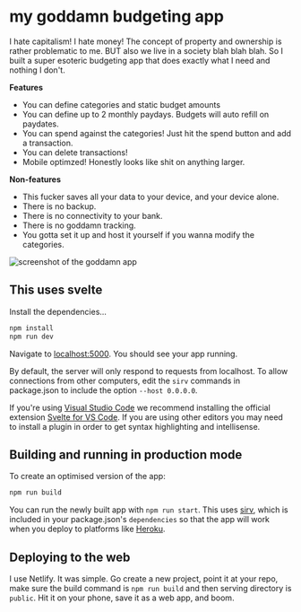 # my goddamn budgeting app

I hate capitalism! I hate money! The concept of property and ownership is rather problematic to me. BUT also we live in a society blah blah blah. So I built a super esoteric budgeting app that does exactly what I need and nothing I don't.

**Features**
* You can define categories and static budget amounts
* You can define up to 2 monthly paydays. Budgets will auto refill on paydates.
* You can spend against the categories! Just hit the spend button and add a transaction.
* You can delete transactions!
* Mobile optimzed! Honestly looks like shit on anything larger.

**Non-features**
* This fucker saves all your data to your device, and your device alone.
* There is no backup.
* There is no connectivity to your bank.
* There is no goddamn tracking.
* You gotta set it up and host it yourself if you wanna modify the categories.

![screenshot of the goddamn app](https://user-images.githubusercontent.com/779882/111620562-44563080-87bd-11eb-8369-ec02e69e7f70.png)



## This uses svelte

Install the dependencies...

```bash
npm install
npm run dev
```

Navigate to [localhost:5000](http://localhost:5000). You should see your app running.

By default, the server will only respond to requests from localhost. To allow connections from other computers, edit the `sirv` commands in package.json to include the option `--host 0.0.0.0`.

If you're using [Visual Studio Code](https://code.visualstudio.com/) we recommend installing the official extension [Svelte for VS Code](https://marketplace.visualstudio.com/items?itemName=svelte.svelte-vscode). If you are using other editors you may need to install a plugin in order to get syntax highlighting and intellisense.

## Building and running in production mode

To create an optimised version of the app:

```bash
npm run build
```

You can run the newly built app with `npm run start`. This uses [sirv](https://github.com/lukeed/sirv), which is included in your package.json's `dependencies` so that the app will work when you deploy to platforms like [Heroku](https://heroku.com).

## Deploying to the web

I use Netlify. It was simple. Go create a new project, point it at your repo, make sure the build command is `npm run build` and then serving directory is `public`. Hit it on your phone, save it as a web app, and boom.
